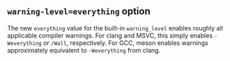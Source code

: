 ## `warning-level=everything` option

The new `everything` value for the built-in `warning_level` enables roughly all applicable compiler warnings.
For clang and MSVC, this simply enables `-Weverything` or `/Wall`, respectively.
For GCC, meson enables warnings approximately equivalent to `-Weverything` from clang.
